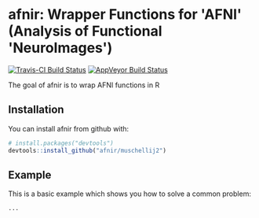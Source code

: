# afnir: Wrapper Functions for 'AFNI' (Analysis of Functional 'NeuroImages')

[![Travis-CI Build Status](https://travis-ci.org/muschellij2/afnir.svg?branch=master)](https://travis-ci.org/muschellij2/afnir)
[![AppVeyor Build Status](https://ci.appveyor.com/api/projects/status/github/muschellij2/afnir?branch=master&svg=true)](https://ci.appveyor.com/project/muschellij2/afnir)

The goal of afnir is to wrap AFNI functions in R

## Installation

You can install afnir from github with:

```R
# install.packages("devtools")
devtools::install_github("afnir/muschellij2")
```

## Example

This is a basic example which shows you how to solve a common problem:

```R
...
```
